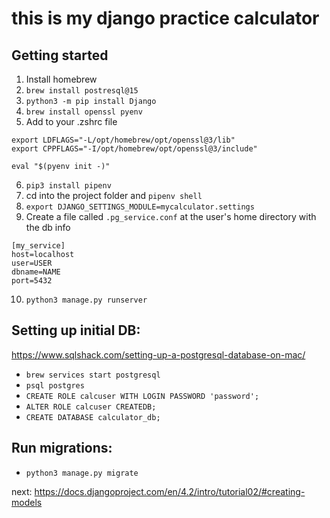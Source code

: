 # this is my django practice calculator 

## Getting started
1. Install homebrew
2. `brew install postresql@15`
3. `python3 -m pip install Django`
4. `brew install openssl pyenv`
5. Add to your .zshrc file
```
export LDFLAGS="-L/opt/homebrew/opt/openssl@3/lib"
export CPPFLAGS="-I/opt/homebrew/opt/openssl@3/include"

eval "$(pyenv init -)"
```
6. `pip3 install pipenv`
7. cd into the project folder and `pipenv shell`
8. `export DJANGO_SETTINGS_MODULE=mycalculator.settings`
9. Create a file called `.pg_service.conf` at the user's home directory with the db info
```
[my_service]
host=localhost
user=USER
dbname=NAME
port=5432
```
10. `python3 manage.py runserver `

## Setting up initial DB:
https://www.sqlshack.com/setting-up-a-postgresql-database-on-mac/ 
- `brew services start postgresql`
- `psql postgres`
- `CREATE ROLE calcuser WITH LOGIN PASSWORD 'password';`
- `ALTER ROLE calcuser CREATEDB;`
- `CREATE DATABASE calculator_db;`

## Run migrations:
- `python3 manage.py migrate`

next: https://docs.djangoproject.com/en/4.2/intro/tutorial02/#creating-models